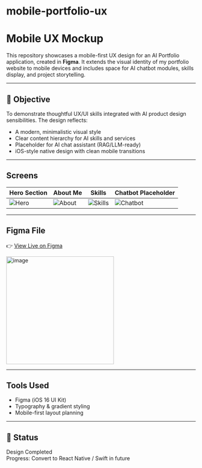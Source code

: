 # mobile-portfolio-ux

# Mobile UX Mockup

This repository showcases a mobile-first UX design for an AI Portfolio application, created in **Figma**. It extends the visual identity of my portfolio website to mobile devices and includes space for AI chatbot modules, skills display, and project storytelling.

---

## 🎯 Objective

To demonstrate thoughtful UX/UI skills integrated with AI product design sensibilities. The design reflects:
- A modern, minimalistic visual style
- Clear content hierarchy for AI skills and services
- Placeholder for AI chat assistant (RAG/LLM-ready)
- iOS-style native design with clean mobile transitions

---

## Screens

| Hero Section | About Me | Skills | Chatbot Placeholder |
|--------------|----------|--------|----------------------|
| ![Hero](./assets/hero-screen.png) | ![About](./assets/about-screen.png) | ![Skills](./assets/skills-screen.png) | ![Chatbot](./assets/chatbot-placeholder.png) |

---

## Figma File

👉 [View Live on Figma](https://www.figma.com/file/your-link)

<img width="286" alt="image" src="https://github.com/user-attachments/assets/6030f442-ed03-4f61-bbde-75d586981174" />

---

## Tools Used

- Figma (iOS 16 UI Kit)
- Typography & gradient styling
- Mobile-first layout planning

---

## 📌 Status

Design Completed  
Progress: Convert to React Native / Swift in future
